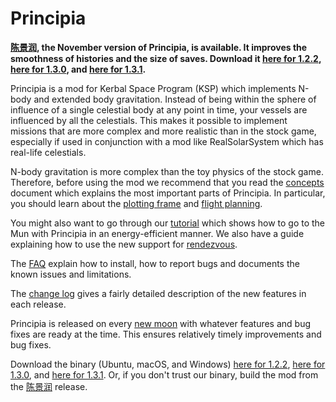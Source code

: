 # Principia

**[陈景润](https://github.com/mockingbirdnest/Principia/wiki/Change-Log#陈景润), the November version of Principia, is available.  It improves the smoothness of histories and the size of saves. Download it [here for 1.2.2](https://goo.gl/nFCah6), [here for 1.3.0](https://goo.gl/QYTvwW), and [here for 1.3.1](https://goo.gl/LY6Rdu).**	

Principia is a mod for Kerbal Space Program (KSP) which implements N-body and extended body gravitation.  Instead of being within the sphere of influence of a single celestial body at any point in time, your vessels are influenced by all the celestials.  This makes it possible to implement missions that are more complex and more realistic than in the stock game, especially if used in conjunction with a mod like RealSolarSystem which has real-life celestials.

N-body gravitation is more complex than the toy physics of the stock game.  Therefore, before using the mod we recommend that you read the [concepts](https://github.com/mockingbirdnest/Principia/wiki/Concepts) document which explains the most important parts of Principia.  In particular, you should learn about the [plotting frame](https://github.com/mockingbirdnest/Principia/wiki/Concepts#plotting-frame) and [flight planning](https://github.com/mockingbirdnest/Principia/wiki/Concepts#flight-planning).

You might also want to go through our
[tutorial](https://github.com/mockingbirdnest/Principia/wiki/A-guide-to-going-to-the-Mun-with-Principia) which shows how 
to go to the Mun with Principia in an energy-efficient manner.  We also have a guide explaining how to use the new support for [rendezvous](https://github.com/mockingbirdnest/Principia/wiki/A-guide-to-performing-low-orbit-rendezvous).

The [FAQ](https://github.com/mockingbirdnest/Principia/wiki/Installing,-reporting-bugs,-and-frequently-asked-questions) explain how to install, how to report bugs and documents the known issues and limitations.

The [change log](https://github.com/mockingbirdnest/Principia/wiki/Change-Log) gives a fairly detailed description of the new features in each release.

Principia is released on every [new moon](https://en.wikipedia.org/wiki/New_moon) with whatever features and bug fixes are ready at the time.  This ensures relatively timely improvements and bug fixes.

Download the binary (Ubuntu, macOS, and Windows) [here for 1.2.2](https://goo.gl/nFCah6), [here for 1.3.0](https://goo.gl/QYTvwW), and [here for 1.3.1](https://goo.gl/LY6Rdu).  Or, if you don't trust our binary, build the mod from the [陈景润](https://github.com/mockingbirdnest/Principia/releases/tag/2017111812-陈景润) release.
